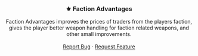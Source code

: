 <h3 align="center">⚜️ Faction Advantages</h3>
<p align="center">
  Faction Advantages improves the prices of traders from the players faction, gives the player better weapon handling for faction related weapons, and other small improvements. 
  <br />
  <br />
  <a href="https://github.com/spt-mods/Weapon-Proficiency/issues">Report Bug</a>
  ·
  <a href="https://github.com/spt-mods/Weapon-Proficiency/issues">Request Feature</a>
</p>

